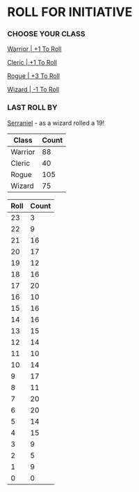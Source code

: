 # ROLL FOR INITIATIVE
### CHOOSE YOUR CLASS

[Warrior | +1 To Roll](https://github.com/benjaminsampica/benjaminsampica/issues/new?title=roll%7Cwarrior&body=Just+click+%27Submit+new+issue%27.)

[Cleric | +1 To Roll](https://github.com/benjaminsampica/benjaminsampica/issues/new?title=roll%7Ccleric&body=Just+click+%27Submit+new+issue%27.)

[Rogue | +3 To Roll](https://github.com/benjaminsampica/benjaminsampica/issues/new?title=roll%7Crogue&body=Just+click+%27Submit+new+issue%27.)

[Wizard | -1 To Roll](https://github.com/benjaminsampica/benjaminsampica/issues/new?title=roll%7Cwizard&body=Just+click+%27Submit+new+issue%27.)
### LAST ROLL BY
[Serraniel](https://www.github.com/Serraniel) - as a wizard rolled a 19!

|Class|Count|
|-|-|
|Warrior|88|
|Cleric|40|
|Rogue|105|
|Wizard|75|

|Roll|Count|
|-|-|
|23|3
|22|9
|21|16
|20|17
|19|12
|18|16
|17|20
|16|10
|15|16
|14|16
|13|15
|12|14
|11|10
|10|14
|9|17
|8|11
|7|20
|6|20
|5|14
|4|15
|3|9
|2|5
|1|9
|0|0
